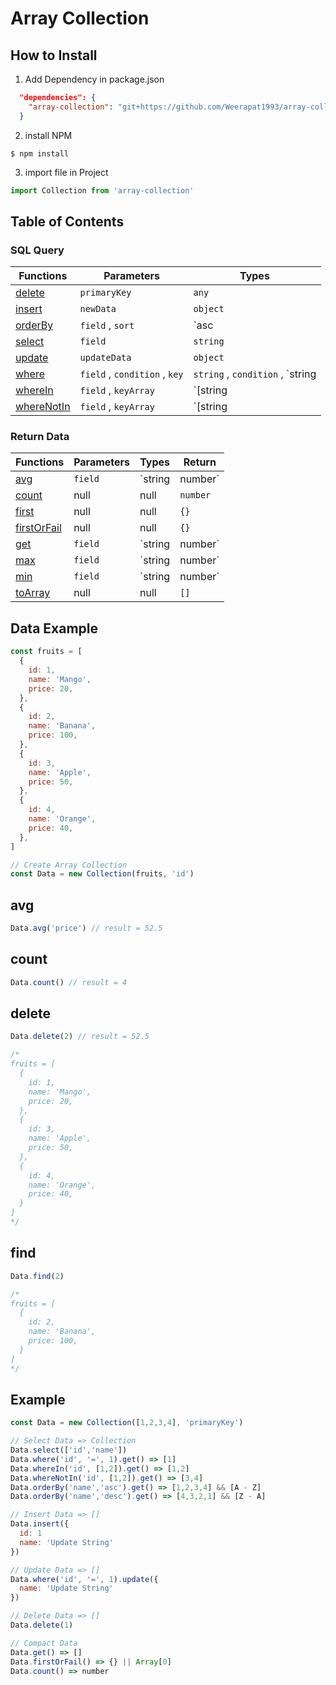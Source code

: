 # Array Collection

## How to Install

1. Add Dependency in package.json
```json
  "dependencies": {
    "array-collection": "git+https://github.com/Weerapat1993/array-collection.git",
  }
```

2. install NPM
```linux
$ npm install
```

3. import file in Project
```javascript
import Collection from 'array-collection'
```

## Table of Contents

### SQL Query

|Functions|Parameters|Types
|---|---|---|
|[delete](#delete)|`primaryKey`|`any`|
|[insert](#insert)|`newData`|`object`|
|[orderBy](#orderBy)|`field` , `sort`|`asc|desc`|
|[select](#select)|`field`|`string`|
|[update](#update)|`updateData`|`object`|
|[where](#where)|`field` , `condition` , `key`|`string` , `condition` , `string|number`|
|[whereIn](#whereIn)|`field` , `keyArray`|`[string|number]`|
|[whereNotIn](#whereNotIn)|`field` , `keyArray`|`[string|number]`|

### Return Data 


|Functions|Parameters|Types|Return|
|---|---|---|---|
|[avg](#avg)                |`field`|`string|number`|`number`|
|[count](#count)            |null   |null|`number`|
|[first](#first)            |null   |null|`{}`|
|[firstOrFail](#firstOrFail)|null   |null|`{}`|
|[get](#get)                |`field`|`string|number`|`[]`|
|[max](#max)                |`field`|`string|number`|`number`|
|[min](#min)                |`field`|`string|number`|`number`|
|[toArray](#toArray)        |null   |null|`[]`|

## Data Example
```javascript
const fruits = [
  {
    id: 1,
    name: 'Mango',
    price: 20,
  },
  {
    id: 2,
    name: 'Banana',
    price: 100,
  },
  {
    id: 3,
    name: 'Apple',
    price: 50,
  },
  {
    id: 4,
    name: 'Orange',
    price: 40,
  },
]

// Create Array Collection
const Data = new Collection(fruits, 'id')
```


## avg
```javascript
Data.avg('price') // result = 52.5
```

## count
```javascript
Data.count() // result = 4
```

## delete
```javascript
Data.delete(2) // result = 52.5

/*
fruits = [
  {
    id: 1,
    name: 'Mango',
    price: 20,
  },
  {
    id: 3,
    name: 'Apple',
    price: 50,
  },
  {
    id: 4,
    name: 'Orange',
    price: 40,
  }
]
*/
```

## find
```javascript
Data.find(2)

/*
fruits = [
  {
    id: 2,
    name: 'Banana',
    price: 100,
  }
]
*/
```


## Example
```javascript
const Data = new Collection([1,2,3,4], 'primaryKey')

// Select Data => Collection
Data.select(['id','name'])
Data.where('id', '=', 1).get() => [1]
Data.whereIn('id', [1,2]).get() => [1,2]
Data.whereNotIn('id', [1,2]).get() => [3,4]
Data.orderBy('name','asc').get() => [1,2,3,4] && [A - Z]
Data.orderBy('name','desc').get() => [4,3,2,1] && [Z - A]

// Insert Data => []
Data.insert({
  id: 1
  name: 'Update String'
})

// Update Data => []
Data.where('id', '=', 1).update({
  name: 'Update String'
})

// Delete Data => []
Data.delete(1)

// Compact Data
Data.get() => []
Data.firstOrFail() => {} || Array[0]
Data.count() => number
```
